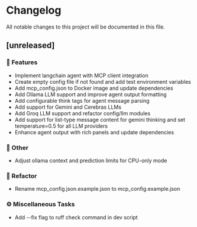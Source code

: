 # Changelog

All notable changes to this project will be documented in this file.

## [unreleased]

### 🚀 Features

- Implement langchain agent with MCP client integration
- Create empty config file if not found and add test environment variables
- Add mcp_config.json to Docker image and update dependencies
- Add Ollama LLM support and improve agent output formatting
- Add configurable think tags for agent message parsing
- Add support for Gemini and Cerebras LLMs
- Add Groq LLM support and refactor config/llm modules
- Add support for list-type message content for gemini thinking and set temperature=0.5 for all LLM providers
- Enhance agent output with rich panels and update dependencies

### 💼 Other

- Adjust ollama context and prediction limits for CPU-only mode

### 🚜 Refactor

- Rename mcp_config.json.example.json to mcp_config.example.json

### ⚙️ Miscellaneous Tasks

- Add --fix flag to ruff check command in dev script

<!-- generated by git-cliff -->
